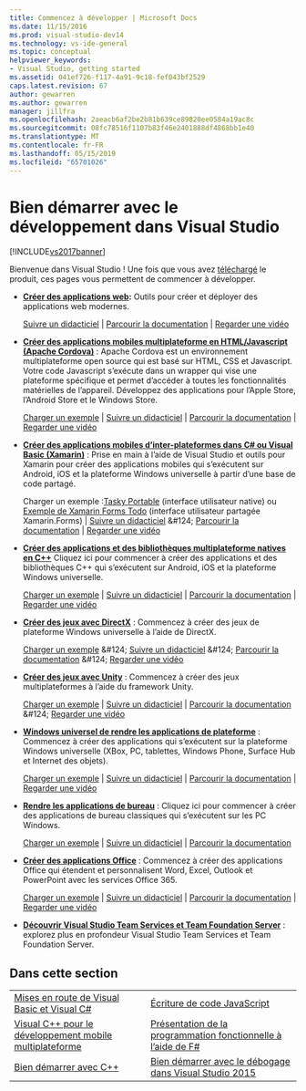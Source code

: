 ```yaml
---
title: Commencez à développer | Microsoft Docs
ms.date: 11/15/2016
ms.prod: visual-studio-dev14
ms.technology: vs-ide-general
ms.topic: conceptual
helpviewer_keywords:
- Visual Studio, getting started
ms.assetid: 041ef726-f117-4a91-9c18-fef043bf2529
caps.latest.revision: 67
author: gewarren
ms.author: gewarren
manager: jillfra
ms.openlocfilehash: 2aeacb6af2be2b81b639ce89820ee0584a19ac8c
ms.sourcegitcommit: 08fc78516f1107b83f46e2401888df4868bb1e40
ms.translationtype: MT
ms.contentlocale: fr-FR
ms.lasthandoff: 05/15/2019
ms.locfileid: "65701026"
---
```

# <a name="get-started-developing-with-visual-studio"></a>Bien démarrer avec le développement dans Visual Studio
[!INCLUDE[vs2017banner](../includes/vs2017banner.md)]

Bienvenue dans Visual Studio ! Une fois que vous avez [téléchargé](http://www.visualstudio.com/community) le produit, ces pages vous permettent de commencer à développer.

- **[Créer des applications web](https://www.visualstudio.com/features/modern-web-tooling-vs):** Outils pour créer et déployer des applications web modernes.

     [Suivre un didacticiel](https://docs.asp.net/en/latest/tutorials/your-first-aspnet-application.html) &#124;                               [Parcourir la documentation](https://docs.asp.net/) &#124;                                   [Regarder une vidéo](http://www.asp.net/vnext)

- **[Créer des applications mobiles multiplateforme en HTML/Javascript (Apache Cordova)](http://taco.visualstudio.com/docs/get-started-first-mobile-app/)**  :               Apache Cordova est un environnement multiplateforme open source qui est basé sur HTML, CSS et Javascript.  Votre code Javascript s’exécute dans un wrapper qui vise une plateforme spécifique et permet d’accéder à toutes les fonctionnalités matérielles de l’appareil. Développez des applications pour l’Apple Store, l’Android Store et le Windows Store.

     [Charger un exemple](https://github.com/Microsoft/cordova-samples/tree/master/todo-angularjs) &#124;   [Suivre un didacticiel](http://taco.visualstudio.com/docs/get-started-first-mobile-app/) &#124;                               [Parcourir la documentation](http://taco.visualstudio.com/docs/get-started-vs-tools-apache-cordova/) &#124;                                [Regarder une vidéo](https://channel9.msdn.com/Blogs/Seth-Juarez/Getting-Started-with-Apache-Cordova-in-Visual-Studio)

- **[Créer des applications mobiles d’inter-plateformes dans C# ou Visual Basic (Xamarin)](../cross-platform/visual-studio-and-xamarin.md)**  : Prise en main à l’aide de Visual Studio et outils pour Xamarin pour créer des applications mobiles qui s’exécutent sur Android, iOS et la plateforme Windows universelle à partir d’une base de code partagé.

     Charger un exemple :[Tasky Portable](http://developer.xamarin.com/samples/mobile/TaskyPortable/) (interface utilisateur native) ou [Exemple de Xamarin Forms Todo](https://github.com/xamarin/xamarin-forms-samples/tree/master/Todo) (interface utilisateur partagée Xamarin.Forms) &#124;   [Suivre un didacticiel](https://msdn.microsoft.com/library/dn879698\(v=vs.140\).aspx) &#124;                             [Parcourir la documentation](https://msdn.microsoft.com/library/mt299001.aspx) &#124;                                  [Regarder une vidéo](https://channel9.msdn.com/Series/Cross-Platform-Development-with-Xamarin--Visual-Studio/01)

- **[Créer des applications et des bibliothèques multiplateforme natives en C++](https://www.visualstudio.com/explore/cplusplus-mdd-vs.aspx)** Cliquez ici pour commencer à créer des applications et des bibliothèques C++ qui s’exécutent sur Android, iOS et la plateforme Windows universelle.

     [Charger un exemple](https://code.msdn.microsoft.com/MoreTeaPots-Android-a9bd8549) &#124;   [Suivre un didacticiel](https://msdn.microsoft.com/library/dn707595.aspx) &#124;                               [Parcourir la documentation](https://msdn.microsoft.com/library/dn707591.aspx) &#124;                                [Regarder une vidéo](https://channel9.msdn.com/Series/ConnectOn-Demand/239)

- **[Créer des jeux avec DirectX](https://msdn.microsoft.com/library/windows/desktop/ee663274\(v=vs.85\).aspx)**  : Commencez à créer des jeux de plateforme Windows universelle à l’aide de DirectX.

     [Charger un exemple](https://msdn.microsoft.com/library/windows/desktop/bb153300\(v=vs.85\).aspx) &#124;                    [Suivre un didacticiel](https://msdn.microsoft.com/library/windows/desktop/bb153264\(v=vs.85\).aspx) &#124;                                [Parcourir la documentation](https://msdn.microsoft.com/library/windows/desktop/ee663274\(v=vs.85\).aspx) &#124;                                   [Regarder une vidéo](https://channel9.msdn.com/Series/Introduction-to-C-and-DirectX-Game-Development/01)

- **[Créer des jeux avec Unity](../cross-platform/visual-studio-tools-for-unity.md)**  : Commencez à créer des jeux multiplateformes à l’aide du framework Unity.

     [Charger un exemple](http://unity3d.com/learn/resources/downloads) &#124;                     [Suivre un didacticiel](http://unity3d.com/learn/tutorials/projects/roll-ball-tutorial) &#124;                               [Parcourir la documentation](https://msdn.microsoft.com/library/dn940019\(v=vs.140\).aspx) &#124;     [Regarder une vidéo](https://www.youtube.com/playlist?list=PLReL099Y5nRfseAg0k1SJOlpqdcsDs8Em)

- **[Windows universel de rendre les applications de plateforme](https://dev.windows.com/windows-apps)**  : Commencez à créer des applications qui s’exécutent sur la plateforme Windows universelle (XBox, PC, tablettes, Windows Phone, Surface Hub et Internet des objets).

     [Charger un exemple](https://github.com/Microsoft/Windows-universal-samples) &#124;                          [Suivre un didacticiel](https://msdn.microsoft.com/library/windows/apps/dn765018.aspx) &#124;                                [Parcourir la documentation](https://dev.windows.com) &#124;     [Regarder une vidéo](https://channel9.msdn.com/Blogs/One-Dev-Minute/Getting-started-with-Windows-10)

- **[Rendre les applications de bureau](https://dev.windows.com/desktop)**  : Cliquez ici pour commencer à créer des applications de bureau classiques qui s’exécutent sur les PC Windows.

     [Charger un exemple](https://github.com/microsoft/windows-classic-samples) &#124;                     [Suivre un didacticiel](https://msdn.microsoft.com/library/dd492171.aspx) &#124;                               [Parcourir la documentation](https://dev.windows.com/desktop)

- **[Créer des applications Office](https://msdn.microsoft.com/library/fp161347.aspx)**  : Commencez à créer des applications Office qui étendent et personnalisent Word, Excel, Outlook et PowerPoint avec les services Office 365.

     [Charger un exemple](https://code.msdn.microsoft.com/office365/) &#124;                       [Suivre un didacticiel](http://dev.office.com/getting-started/office365apis) &#124;                              [Parcourir la documentation](https://msdn.microsoft.com/office/aa905340.aspx) &#124;                                   [Regarder une vidéo](http://dev.office.com/videos)

- **[Découvrir Visual Studio Team Services et Team Foundation Server](https://www.visualstudio.com/products/visual-studio-team-services-vs)** : explorez plus en profondeur Visual Studio Team Services et Team Foundation Server.

## <a name="in-this-section"></a>Dans cette section

|||
|-|-|
|[Mises en route de Visual Basic et Visual C#](../ide/getting-started-with-visual-csharp-and-visual-basic.md)|[Écriture de code JavaScript](https://msdn.microsoft.com/library/cte3c772\(v=vs.94\).aspx)|
|[Visual C++ pour le développement mobile multiplateforme](../cross-platform/visual-cpp-for-cross-platform-mobile-development.md)|[Présentation de la programmation fonctionnelle à l’aide de F#](https://msdn.microsoft.com/library/vstudio/dd233147.aspx)|
|[Bien démarrer avec C++](../ide/getting-started-with-cpp-in-visual-studio.md)|[Bien démarrer avec le débogage dans Visual Studio 2015](../ide/getting-started-with-debugging-in-visual-studio-2015.md)|
